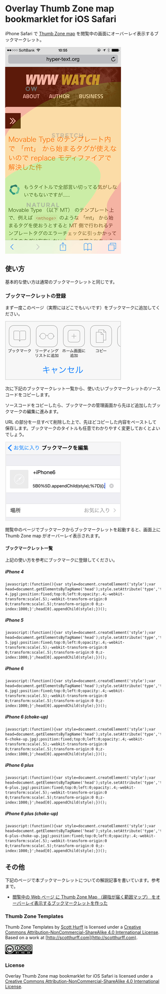 # Overlay Thumb Zone map bookmarklet for iOS Safari

iPhone Safari で [Thumb Zone map](http://scotthurff.com/posts/how-to-design-for-thumbs-in-the-era-of-huge-screens) を閲覧中の画面にオーバーレイ表示するブックマークレット。

![Overlay Thumb Zone map bookmarklet for iOS Safari](src/bookmarklet-thumb-zone-map.png)

## 使い方

基本的な使い方は通常のブックマークレットと同じです。

### ブックマークレットの登録

まず一度このページ（実際にはどこでもいいです）をブックマークに追加してください。

![iPhone Safari でブックマーク](src/iphone_bm.png)

次に下記のブックマークレット一覧から、使いたいブックマークレットのソースコードをコピーします。

ソースコードをコピーしたら、ブックマークの管理画面から先ほど追加したブックマークの編集に進みます。

URL の部分を一旦すべて削除した上で、先ほどコピーした内容をペーストして保存します。ブックマークのタイトルも任意でわかりやすく変更しておくとよいでしょう。

![iPhone Safari でブックマークを編集する](src/iphone_add.png)

閲覧中のページでブックマークからブックマークレットを起動すると、画面上に Thumb Zone map がオーバーレイ表示されます。

#### ブックマークレット一覧

上記の使い方を参考にブックマークに登録してください。

##### iPhone 4

    javascript:(function(){var style=document.createElement('style');var head=document.getElementsByTagName('head');style.setAttribute('type','text/css');style.innerHTML='body::after{content:url(//burnworks.com/docs/thumb_zone_map/iphone-4.jpg);position:fixed;top:0;left:0;opacity:.4;-webkit-transform:scale(.5);-webkit-transform-origin:0 0;transform:scale(.5);transform-origin:0 0;z-index:1000;}';head[0].appendChild(style);})();

##### iPhone 5

    javascript:(function(){var style=document.createElement('style');var head=document.getElementsByTagName('head');style.setAttribute('type','text/css');style.innerHTML='body::after{content:url(//burnworks.com/docs/thumb_zone_map/iphone-5.jpg);position:fixed;top:0;left:0;opacity:.4;-webkit-transform:scale(.5);-webkit-transform-origin:0 0;transform:scale(.5);transform-origin:0 0;z-index:1000;}';head[0].appendChild(style);})();

##### iPhone 6

    javascript:(function(){var style=document.createElement('style');var head=document.getElementsByTagName('head');style.setAttribute('type','text/css');style.innerHTML='body::after{content:url(//burnworks.com/docs/thumb_zone_map/iphone-6.jpg);position:fixed;top:0;left:0;opacity:.4;-webkit-transform:scale(.5);-webkit-transform-origin:0 0;transform:scale(.5);transform-origin:0 0;z-index:1000;}';head[0].appendChild(style);})();

##### iPhone 6 (choke-up)

    javascript:(function(){var style=document.createElement('style');var head=document.getElementsByTagName('head');style.setAttribute('type','text/css');style.innerHTML='body::after{content:url(//burnworks.com/docs/thumb_zone_map/iphone-6-choke-up.jpg);position:fixed;top:0;left:0;opacity:.4;-webkit-transform:scale(.5);-webkit-transform-origin:0 0;transform:scale(.5);transform-origin:0 0;z-index:1000;}';head[0].appendChild(style);})();

##### iPhone 6 plus

    javascript:(function(){var style=document.createElement('style');var head=document.getElementsByTagName('head');style.setAttribute('type','text/css');style.innerHTML='body::after{content:url(//burnworks.com/docs/thumb_zone_map/iphone-6-plus.jpg);position:fixed;top:0;left:0;opacity:.4;-webkit-transform:scale(.5);-webkit-transform-origin:0 0;transform:scale(.5);transform-origin:0 0;z-index:1000;}';head[0].appendChild(style);})();

##### iPhone 6 plus (choke-up)

    javascript:(function(){var style=document.createElement('style');var head=document.getElementsByTagName('head');style.setAttribute('type','text/css');style.innerHTML='body::after{content:url(//burnworks.com/docs/thumb_zone_map/iphone-6-plus-choke-up.jpg);position:fixed;top:0;left:0;opacity:.4;-webkit-transform:scale(.5);-webkit-transform-origin:0 0;transform:scale(.5);transform-origin:0 0;z-index:1000;}';head[0].appendChild(style);})();

## その他

下記のページで本ブックマークレットについての解説記事を書いています。参考まで。

* [閲覧中の Web ページ に Thumb Zone Map （親指が届く範囲マップ） をオーバーレイ表示するブックマークレットを作った](http://hyper-text.org/archives/2014/09/bookmarklet_thumb_zone_map.shtml)

### Thumb Zone Templates

Thumb Zone Templates by [Scott Hurff](http://scotthurff.com/) is licensed under a [Creative Commons Attribution-NonCommercial-ShareAlike 4.0 International License](http://creativecommons.org/licenses/by-nc-sa/4.0/).
Based on a work at [http://scotthurff.com](http://scotthurff.com).

![Creative Commons Attribution-NonCommercial-ShareAlike 4.0 International License](src/88x31.png)

### License

Overlay Thumb Zone map bookmarklet for iOS Safari is licensed under a [Creative Commons Attribution-NonCommercial-ShareAlike 4.0 International License](http://creativecommons.org/licenses/by-nc-sa/4.0/).